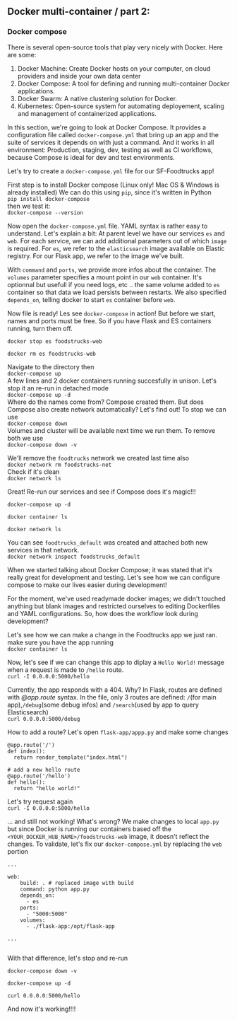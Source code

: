 ## Docker multi-container / part 2:
### Docker compose

There is several open-source tools that play very nicely with Docker.
Here are some:
1) Docker Machine: Create Docker hosts on your computer, on cloud providers and inside your own data center
2) Docker Compose: A tool for defining and running multi-container Docker applications.
3) Docker Swarm: A native clustering solution for Docker.
4) Kubernetes: Open-source system for automating deployement, scaling and management of containerized applications.

In this section, we're going to look at Docker Compose.
It provides a configuration file called `docker-compose.yml` that bring up an app and the suite of services it depends on with just a command.
And it works in all environment: Production, staging, dev, testing as well as Cl workflows, because Compose is ideal for dev and test environments.

Let's try to create a `docker-compose.yml` file for our SF-Foodtrucks app!

First step is to install Docker compose (Linux only! Mac OS & Windows is already installed)
We can do this using `pip`, since it's written in Python  
`pip install docker-compose`  
then we test it:  
`docker-compose --version`

Now open the `docker-compose.yml` file. YAML syntax is rather easy to understand.
Let's explain a bit:
At parent level we have our services `es` and `web`. For each service, we can add additional parameters out of which `image` is required.
For `es`, we refer to the `elasticsearch` image available on Elastic registry.
For our Flask app, we refer to the image we've built.

With `command` and `ports`, we provide more infos about the container.
The `volumes` parameter specifies a mount point in our `web` container. It's optionnal but usefull if you need logs, etc ..
the same volume added to `es` container so that data we load persists between restarts.
We also specified `depends_on`, telling docker to start `es` container before `web`.

Now file is ready! Les see `docker-compose` in action! But before we start, names and ports must be free.
So if you have Flask and ES containers running, turn them off.  
```
docker stop es foodstrucks-web
    
docker rm es foodstrucks-web
```
    
Navigate to the directory then  
`docker-compose up`  
A few lines and 2 docker containers running succesfully in unison. Let's stop it an re-run in detached mode  
`docker-compose up -d`  
Where do the names come from? Compose created them. But does Compose also create network automatically? Let's find out!
To stop we can use  
`docker-compose down`  
Volumes and cluster will be available next time we run them. To remove both we use  
`docker-compose down -v`  
    
We'll remove the `foodtrucks` network we created last time also  
`docker network rm foodstrucks-net`  
Check if it's clean  
`docker network ls`  

Great! Re-run our services and see if Compose does it's magic!!!  
```
docker-compose up -d
    
docker container ls

docker network ls
```

You can see `foodtrucks_default` was created and attached both new services in that network.  
`docker network inspect foodstrucks_default`
    

When we started talking about Docker Compose; it was stated that it's really great for development and testing.
Let's see how we can configure compose to make our lives easier during development!

For the moment, we've used readymade docker images; we didn't touched anything but blank images and restricted ourselves to editing Dockerfiles and YAML configurations.
So, how does the workflow look during development?

Let's see how we can make a change in the Foodtrucks app we just ran.
make sure you have the app running  
`docker container ls`

Now, let's see if we can change this app to diplay a `Hello World!` message when a request is made to `/hello` route.  
`curl -I 0.0.0.0:5000/hello`

Currently, the app responds with a 404.
Why? In Flask, routes are defined with *@app.route* syntax.
In the file, only 3 routes are defined: `/`(for main app),`/debug`(some debug infos) and `/search`(used by app to query Elasticsearch)  
`curl 0.0.0.0:5000/debug`

How to add a route?
Let's open `flask-app/appp.py` and make some changes

```
@app.route('/')
def index():
  return render_template("index.html")

# add a new hello route
@app.route('/hello')
def hello():
  return "hello world!"
```

Let's try request again  
`curl -I 0.0.0.0:5000/hello`

... and still not working!
What's wrong?
We make changes to local `app.py` but since Docker is running our containers based off the `<YOUR_DOCKER_HUB_NAME>/foodstrucks-web` image, it doesn't reflect the changes.
To validate, let's fix our `docker-compose.yml` by replacing the `web` portion
```
...

web:
    build: . # replaced image with build
    command: python app.py
    depends_on:
      - es
    ports:
      - "5000:5000"
    volumes:
      - ./flask-app:/opt/flask-app

...


```

With that difference, let's stop and re-run  
```
docker-compose down -v
    
docker-compose up -d

curl 0.0.0.0:5000/hello
```
And now it's working!!!!
